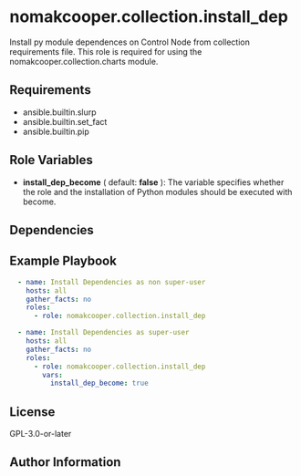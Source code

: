 nomakcooper.collection.install_dep
=========

Install py module dependences on Control Node from collection requirements file.
This role is required for using the nomakcooper.collection.charts module.

Requirements
------------

- ansible.builtin.slurp
- ansible.builtin.set_fact
- ansible.builtin.pip

Role Variables
--------------

- **install_dep_become** ( default: **false** ): The variable specifies whether the role and the installation of Python modules should be executed with become.

Dependencies
------------


Example Playbook
----------------
```yaml
  - name: Install Dependencies as non super-user
    hosts: all
    gather_facts: no
    roles:
      - role: nomakcooper.collection.install_dep
```      
```yaml
  - name: Install Dependencies as super-user
    hosts: all
    gather_facts: no
    roles:
      - role: nomakcooper.collection.install_dep
        vars:
          install_dep_become: true
```

License
-------

GPL-3.0-or-later

Author Information
------------------
